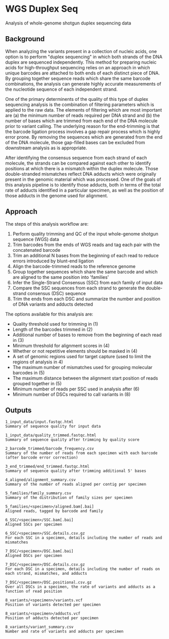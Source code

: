 # WGS Duplex Seq
Analysis of whole-genome shotgun duplex sequencing data

## Background

When analyzing the variants present in a collection of nucleic acids, one option is
to perform "duplex sequencing" in which both strands of the DNA duplex are sequenced
independently. This method for preparing nucleic acids for high-throughput sequencing
relies on an approach in which unique barcodes are attached to both ends of each
distinct piece of DNA. By grouping together sequence reads which share the same
barcode combinations, the analysis can generate highly accurate measurements of the
nucleotide sequence of each independent strand.

One of the primary determinents of the quality of this type of duplex sequencing
analysis is the combination of filtering parameters which is applied to the raw
data. The elements of filtering which are most important are (a) the minimum number
of reads required per DNA strand and (b) the number of bases which are trimmed from
each end of the DNA molecule prior to variant calling. The underlying reason for the
end-trimming is that the barcode ligation process involves a gap repair process which
is highly error prone. By removing the sequences which are generated from the end of
the DNA molecule, those gap-filled bases can be excluded from downstream analysis
as is appropriate.

After identifying the consensus sequence from each strand of each molecule, the
strands can be compared against each other to identify positions at which there is
a mismatch within the duplex molecule. Those double-stranded mismatches reflect
DNA adducts which were originally present in the genomic material which was processed.
One of the goals of this analysis pipeline is to identify those adducts, both in
terms of the total rate of adducts identified in a particular specimen, as well as
the position of those adducts in the genome used for alignment.

## Approach

The steps of this analysis workflow are:

1. Perform quality trimming and QC of the input whole-genome shotgun sequence (WGS) data
2. Trim barcodes from the ends of WGS reads and tag each pair with the concatenated barcode
3. Trim an additional N bases from the beginning of each read to reduce errors introduced by blunt-end ligation
4. Align the barcode-trimmed reads to the reference genome
5. Group together sequences which share the same barcode and which are aligned to the same position into 'families'
6. Infer the Single-Strand Consensus (SSC) from each family of input data
7. Compare the SSC sequences from each strand to generate the double-strand consensus (DSC) sequence
8. Trim the ends from each DSC and summarize the number and position of DNA variants and adducts detected

The options available for this analysis are:

- Quality threshold used for trimming in (1)
- Length of the barcodes trimmed in (2)
- Additional number of bases to remove from the beginning of each read in (3)
- Minimum threshold for alignment scores in (4)
- Whether or not repetitive elements should be masked in (4)
- A set of genomic regions used for target capture (used to limit the regions of analysis in 4)
- The maximum number of mismatches used for grouping molecular barcodes in (5)
- The maximum distance between the alignment start position of reads grouped together in (5)
- Minimum number of reads per SSC used in analysis after (6)
- Minimum number of DSCs required to call variants in (8)

## Outputs

```
1_input_data/input.fastqc.html
Summary of sequence quality for input data

1_input_data/quality_trimmed.fastqc.html
Summary of sequence quality after trimming by quality score

2_barcode_trimmed/barcode_frequency.csv
Summary of the number of reads from each specimen with each barcode
(after barcode error correction)

3_end_trimmed/end_trimmed.fastqc.html
Summary of sequence quality after trimming additional 5' bases

4_aligned/alignment_summary.csv
Summary of the number of reads aligned per contig per specimen

5_families/family_summary.csv
Summary of the distribution of family sizes per specimen

5_families/<specimen>/aligned.bam[.bai]
Aligned reads, tagged by barcode and family

6_SSC/<specimen>/SSC.bam[.bai]
Aligned SSCs per specimen

6_SSC/<specimen>/SSC.details.csv.gz
For each SSC in a specimen, details including the number of reads and mismatches

7_DSC/<specimen>/DSC.bam[.bai]
Aligned DSCs per specimen

7_DSC/<specimen>/DSC.details.csv.gz
For each DSC in a specimen, details including the number of reads on each strand, mismatches, and adducts

7_DSC/<specimen>/DSC.positional.csv.gz
Over all DSCs in a specimen, the rate of variants and adducts as a function of read position

8_variants/<specimen>/variants.vcf
Position of variants detected per specimen

8_variants/<specimen>/adducts.vcf
Position of adducts detected per specimen

8_variants/variant_summary.csv
Number and rate of variants and adducts per specimen
```

